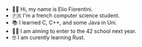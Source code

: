 - 👋😊 Hi, my name is Elio Fiorentini.
- 🇫🇷 I'm a french computer science student.
- 📚 I learned C, C++, and some Java in Uni.
- 🧑‍💻 I am aiming to enter to the 42 school next year.
- 🤓 I am curently learning Rust.
<!---
ElioFiorentini/ElioFiorentini is a ✨ special ✨ repository because its `README.md` (this file) appears on your GitHub profile.
You can click the Preview link to take a look at your changes.
--->
